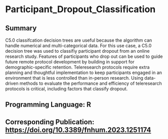 # Participant_Dropout_Classification
## Summary
C5.0 classifcation decision trees are useful because the algorithm can handle numerical and multi-categorical data. For this use case, a C5.0 decision tree was used to classifiy participant dropout from an online research study. Features of participants who drop out can be used to guide future remote protocol development by building in support for demographic-specific retention. Teleresearch protocols require extra planning and thoughtful implementation to keep participants engaged in an environment that is less controlled than in-person research. Using data-driven methods to evaluate the performance and efficiency of teleresearch protocols is critical, including factors that classify dropout. 

## Programming Language: R
## Corresponding Publication: https://doi.org/10.3389/fnhum.2023.1251174
